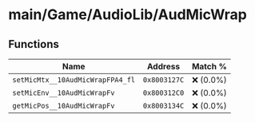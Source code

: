 # main/Game/AudioLib/AudMicWrap

## Functions

| Name | Address | Match % |
|------|---------|---------|
| `setMicMtx__10AudMicWrapFPA4_fl` | `0x8003127C` | :x: (0.0%) |
| `setMicEnv__10AudMicWrapFv` | `0x800312C0` | :x: (0.0%) |
| `getMicPos__10AudMicWrapFv` | `0x8003134C` | :x: (0.0%) |